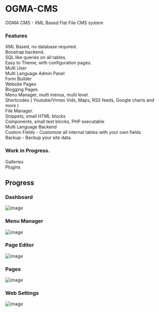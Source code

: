 OGMA-CMS
========

OGMA CMS - XML Based Flat File CMS system

### Features 

XML Based, no database required.  
Boostrap backend.   
SQL like queries on all tables.  
Easy to Theme, with configuration pages.  
Multi User  
Multi Language Admin Panel  
Form Builder  
Website Pages  
Blogging Pages  
Menu Manager, multi menus, multi level.  
Shortcodes ( Youtube/Vimeo Vids, Maps, RSS feeds, Google charts and more )   
File Manager.  
Snippets, small HTML blocks  
Components, small text blocks, PHP executable  
Multi Language Backend  
Custom Fields - Customize all internal tables with your own fields  
Backup - Backup your site data.  


### Work in Progress.

Galleries  
Plugins    

## Progress

### Dashboard
![image](http://www.ogmacms.com/docimages/dashboard.png)

### Menu Manager
![image](http://www.ogmacms.com/docimages/menus.jpg)

### Page Editor 
![image](http://www.ogmacms.com/docimages/editor.jpg)

### Pages
![image](http://www.ogmacms.com/docimages/pages.jpg)

### Web Settings
![image](http://www.ogmacms.com/docimages/settings.jpg)
